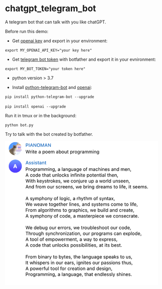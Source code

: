 # chatgpt_telegram_bot
A telegram bot that can talk with you like chatGPT.

Before run this demo:

- Get [openai key](https://platform.openai.com/account/api-keys) and export in your environment:
```
export MY_OPENAI_API_KEY="your key here"
```

- Get [telegram bot token](https://core.telegram.org/bots#how-do-i-create-a-bot) with botfather and export it in your evnironment:
```
export MY_BOT_TOKEN="your token here"
```

- python version > 3.7

- Install [python-telegram-bot](https://github.com/python-telegram-bot/python-telegram-bot) and [openai](https://github.com/openai/openai-python):

```
pip install python-telegram-bot --upgrade

pip install openai --upgrade
```

Run it in tmux or in the background:
```
python bot.py
```

Try to talk with the bot created by botfather.

![](demo.png)


